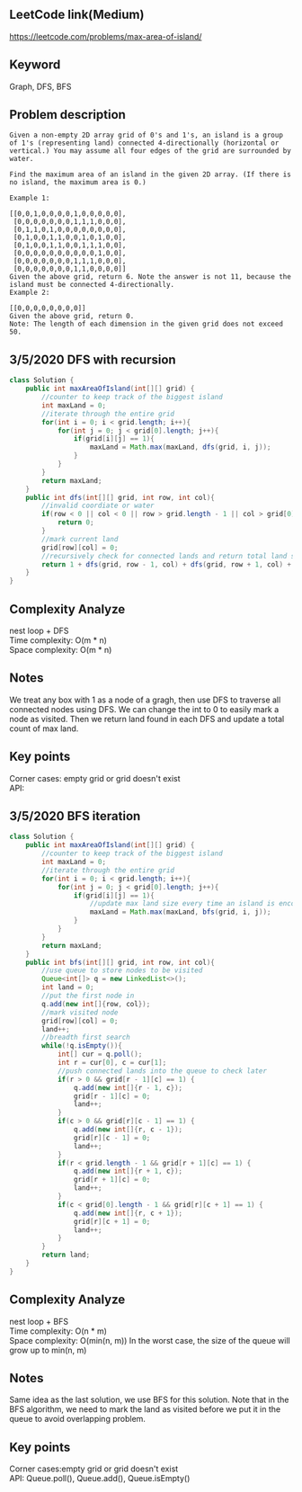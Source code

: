 ## LeetCode link(Medium)
https://leetcode.com/problems/max-area-of-island/

## Keyword
Graph, DFS, BFS

## Problem description
```
Given a non-empty 2D array grid of 0's and 1's, an island is a group of 1's (representing land) connected 4-directionally (horizontal or vertical.) You may assume all four edges of the grid are surrounded by water.

Find the maximum area of an island in the given 2D array. (If there is no island, the maximum area is 0.)

Example 1:

[[0,0,1,0,0,0,0,1,0,0,0,0,0],
 [0,0,0,0,0,0,0,1,1,1,0,0,0],
 [0,1,1,0,1,0,0,0,0,0,0,0,0],
 [0,1,0,0,1,1,0,0,1,0,1,0,0],
 [0,1,0,0,1,1,0,0,1,1,1,0,0],
 [0,0,0,0,0,0,0,0,0,0,1,0,0],
 [0,0,0,0,0,0,0,1,1,1,0,0,0],
 [0,0,0,0,0,0,0,1,1,0,0,0,0]]
Given the above grid, return 6. Note the answer is not 11, because the island must be connected 4-directionally.
Example 2:

[[0,0,0,0,0,0,0,0]]
Given the above grid, return 0.
Note: The length of each dimension in the given grid does not exceed 50.
```
## 3/5/2020 DFS with recursion

```java
class Solution {
    public int maxAreaOfIsland(int[][] grid) {
        //counter to keep track of the biggest island
        int maxLand = 0;
        //iterate through the entire grid
        for(int i = 0; i < grid.length; i++){
            for(int j = 0; j < grid[0].length; j++){
                if(grid[i][j] == 1){
                    maxLand = Math.max(maxLand, dfs(grid, i, j));
                }
            }
        }
        return maxLand;
    }
    public int dfs(int[][] grid, int row, int col){
        //invalid coordiate or water
        if(row < 0 || col < 0 || row > grid.length - 1 || col > grid[0].length - 1 || grid[row][col] == 0){
            return 0;
        }
        //mark current land
        grid[row][col] = 0;
        //recursively check for connected lands and return total land size
        return 1 + dfs(grid, row - 1, col) + dfs(grid, row + 1, col) + dfs(grid, row, col - 1) + dfs(grid, row, col + 1);
    }
}
```

## Complexity Analyze
nest loop + DFS\
Time complexity: O(m * n)\
Space complexity: O(m * n)

## Notes
We treat any box with 1 as a node of a gragh, then use DFS to traverse all connected nodes using DFS. We can change the int to 0 to easily mark a node as visited. Then we return land found in each DFS and update a total count of max land.

## Key points
Corner cases: empty grid or grid doesn't exist\
API:

## 3/5/2020 BFS iteration

```java
class Solution {
    public int maxAreaOfIsland(int[][] grid) {
        //counter to keep track of the biggest island
        int maxLand = 0;
        //iterate through the entire grid
        for(int i = 0; i < grid.length; i++){
            for(int j = 0; j < grid[0].length; j++){
                if(grid[i][j] == 1){
                    //update max land size every time an island is encountered
                    maxLand = Math.max(maxLand, bfs(grid, i, j));
                }
            }
        }
        return maxLand;
    }
    public int bfs(int[][] grid, int row, int col){
        //use queue to store nodes to be visited
        Queue<int[]> q = new LinkedList<>();
        int land = 0;
        //put the first node in
        q.add(new int[]{row, col});
        //mark visited node
        grid[row][col] = 0;
        land++;
        //breadth first search
        while(!q.isEmpty()){
            int[] cur = q.poll();
            int r = cur[0], c = cur[1];
            //push connected lands into the queue to check later
            if(r > 0 && grid[r - 1][c] == 1) {
                q.add(new int[]{r - 1, c});
                grid[r - 1][c] = 0;
                land++;
            }
            if(c > 0 && grid[r][c - 1] == 1) {
                q.add(new int[]{r, c - 1});
                grid[r][c - 1] = 0;
                land++;
            }
            if(r < grid.length - 1 && grid[r + 1][c] == 1) {
                q.add(new int[]{r + 1, c});
                grid[r + 1][c] = 0;
                land++;
            }
            if(c < grid[0].length - 1 && grid[r][c + 1] == 1) {
                q.add(new int[]{r, c + 1});
                grid[r][c + 1] = 0;
                land++;
            }
        }
        return land;
    }
}
```

## Complexity Analyze
nest loop + BFS\
Time complexity: O(n * m)\
Space complexity: O(min(n, m)) In the worst case, the size of the queue will grow up to min(n, m)

## Notes
Same idea as the last solution, we use BFS for this solution. Note that in the BFS algorithm, we need to mark the land as visited before we put it in the queue to avoid overlapping problem.

## Key points
Corner cases:empty grid or grid doesn't exist\
API: Queue.poll(), Queue.add(), Queue.isEmpty()